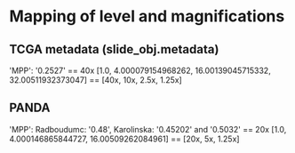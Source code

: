 # Mapping of level and magnifications
## TCGA metadata (slide_obj.metadata)
'MPP': '0.2527' == 40x
[1.0, 4.000079154968262, 16.00139045715332, 32.00511932373047] == [40x, 10x, 2.5x, 1.25x]

## PANDA
'MPP': Radboudumc: '0.48', Karolinska: '0.45202' and '0.5032' == 20x
[1.0, 4.000146865844727, 16.00509262084961] == [20x, 5x, 1.25x]
